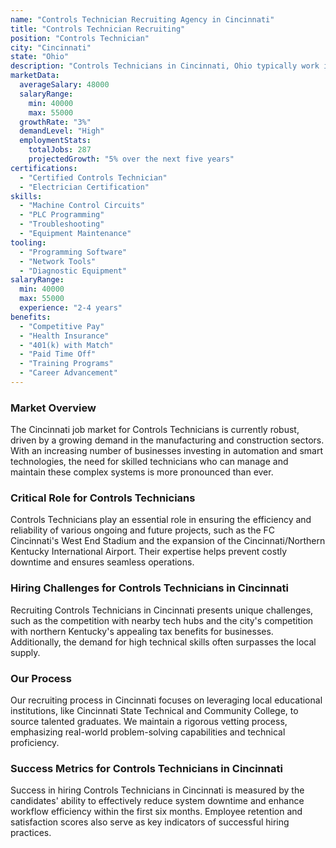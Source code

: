 ```yaml
---
name: "Controls Technician Recruiting Agency in Cincinnati"
title: "Controls Technician Recruiting"
position: "Controls Technician"
city: "Cincinnati"
state: "Ohio"
description: "Controls Technicians in Cincinnati, Ohio typically work in industrial settings, operating, maintaining, and repairing electrical equipment and systems."
marketData:
  averageSalary: 48000
  salaryRange:
    min: 40000
    max: 55000
  growthRate: "3%"
  demandLevel: "High"
  employmentStats:
    totalJobs: 287
    projectedGrowth: "5% over the next five years"
certifications:
  - "Certified Controls Technician"
  - "Electrician Certification"
skills:
  - "Machine Control Circuits"
  - "PLC Programming"
  - "Troubleshooting"
  - "Equipment Maintenance"
tooling:
  - "Programming Software"
  - "Network Tools"
  - "Diagnostic Equipment"
salaryRange:
  min: 40000
  max: 55000
  experience: "2-4 years"
benefits:
  - "Competitive Pay"
  - "Health Insurance"
  - "401(k) with Match"
  - "Paid Time Off"
  - "Training Programs"
  - "Career Advancement"
---
```


### Market Overview
The Cincinnati job market for Controls Technicians is currently robust, driven by a growing demand in the manufacturing and construction sectors. With an increasing number of businesses investing in automation and smart technologies, the need for skilled technicians who can manage and maintain these complex systems is more pronounced than ever.

### Critical Role for Controls Technicians
Controls Technicians play an essential role in ensuring the efficiency and reliability of various ongoing and future projects, such as the FC Cincinnati's West End Stadium and the expansion of the Cincinnati/Northern Kentucky International Airport. Their expertise helps prevent costly downtime and ensures seamless operations.

### Hiring Challenges for Controls Technicians in Cincinnati
Recruiting Controls Technicians in Cincinnati presents unique challenges, such as the competition with nearby tech hubs and the city's competition with northern Kentucky's appealing tax benefits for businesses. Additionally, the demand for high technical skills often surpasses the local supply.

### Our Process
Our recruiting process in Cincinnati focuses on leveraging local educational institutions, like Cincinnati State Technical and Community College, to source talented graduates. We maintain a rigorous vetting process, emphasizing real-world problem-solving capabilities and technical proficiency.

### Success Metrics for Controls Technicians in Cincinnati
Success in hiring Controls Technicians in Cincinnati is measured by the candidates' ability to effectively reduce system downtime and enhance workflow efficiency within the first six months. Employee retention and satisfaction scores also serve as key indicators of successful hiring practices.